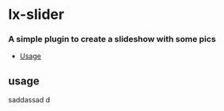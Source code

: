 # lx-slider
### A simple plugin to create a slideshow with some pics

+ [Usage](#usage)


## usage
saddassad
d
<br/>
<br/>
<br/><br/>
